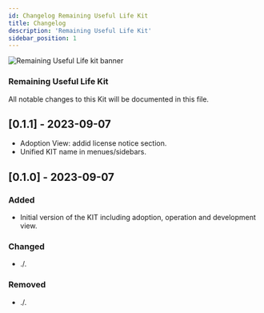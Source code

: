 ```yaml
---
id: Changelog Remaining Useful Life Kit
title: Changelog
description: 'Remaining Useful Life Kit'
sidebar_position: 1
---
```


![Remaining Useful Life kit banner](@site/static/img/doc-rul_header-minified.png)

### Remaining Useful Life Kit

All notable changes to this Kit will be documented in this file.


## [0.1.1] - 2023-09-07
- Adoption View: addid license notice section.
- Unified KIT name in menues/sidebars.

## [0.1.0] - 2023-09-07

### Added

- Initial version of the KIT including adoption, operation and development view.

### Changed

- ./.

### Removed

- ./.
